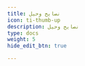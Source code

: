 ```yaml
---
title: نصايح وحيل
icon: ti-thumb-up
description: نصايح وحيل
type: docs
weight: 5
hide_edit_btn: true

---
```

